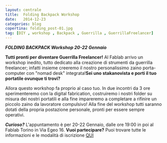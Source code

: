 ```yaml
---
layout: centrale
title:  Folding Backpack Workshop
date:   2014-12-23
categories: blog
copertina: folding_post-01.jpg
tag: [DIY , workshop , Backpack , Guerrilla , GuerrillaFreelancer]
---
```

***FOLDING BACKPACK Workshop
20-22 Gennaio***

**Tutti pronti per diventare Guerrilla Freelancer!**
Al Fablab arrivo un workshop inedito, tutto dedicato alla creazione di strumenti da guerrilla freelancer; infatti insieme creeremo il nostro personalissimo zaino porta-computer con "nomad desk" integrata!**Sei uno stakanovista e porti il tuo portatile ovunque ti trovi?**

Allora questo workshop fa proprio al caso tuo. In due incontri da 3 ore sperimenteremo con la digital fabrication, costruiremo i nostri folder su misura dei nostri portatili e alla fine impareremo a completare a rifinire un piccolo zaino da lavoratore compulsivo!
Alla fine del workshop tutti saranno dotati della propria postazione personale, pronti per essere sempre operativi.

***Curioso?***
L'appuntamento è per 20-22 Gennaio, dalle ore 19:00 in poi al Fablab Torino in Via Egeo 16.
**Vuoi partecipare?**
Puoi trovare tutte le informazioni e le modalità di iscrizione [QUI](http://fablabtorino.org/wp-admin/post.php?post=1819&action=edit)
